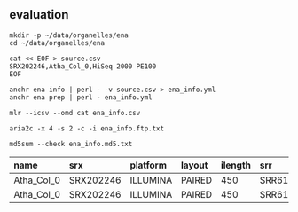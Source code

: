 # 

## evaluation

```shell script
mkdir -p ~/data/organelles/ena
cd ~/data/organelles/ena

cat << EOF > source.csv
SRX202246,Atha_Col_0,HiSeq 2000 PE100
EOF

anchr ena info | perl - -v source.csv > ena_info.yml
anchr ena prep | perl - ena_info.yml

mlr --icsv --omd cat ena_info.csv

aria2c -x 4 -s 2 -c -i ena_info.ftp.txt

md5sum --check ena_info.md5.txt

```

| name       | srx       | platform | layout | ilength | srr       | spot     | base  |
|:-----------|:----------|:---------|:-------|:--------|:----------|:---------|:------|
| Atha_Col_0 | SRX202246 | ILLUMINA | PAIRED | 450     | SRR611086 | 49891349 | 9.29G |
| Atha_Col_0 | SRX202246 | ILLUMINA | PAIRED | 450     | SRR616966 | 24851796 | 4.63G |

